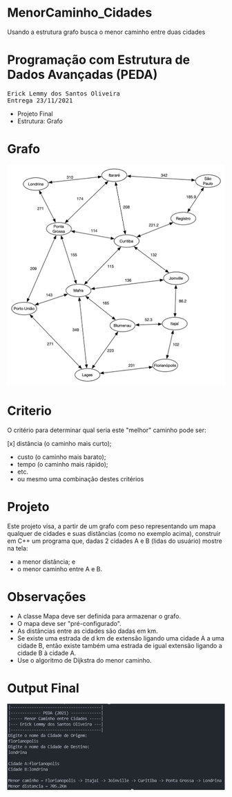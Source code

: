 # MenorCaminho_Cidades
Usando a estrutura grafo busca o menor caminho entre duas cidades

# Programação com Estrutura de Dados Avançadas (PEDA)
<pre>Erick Lemmy dos Santos Oliveira 
Entrega 23/11/2021 </pre>
- Projeto Final 
- Estrutura: Grafo 

# Grafo 
![screenshot](p2-cidades.png)
# Criterio 
O critério para determinar qual seria este "melhor" caminho pode ser:

[x] distância (o caminho mais curto); <br>
- custo (o caminho mais barato);    <br>
- tempo (o caminho mais rápido);    <br>
- etc. <br>
- ou mesmo uma combinação destes critérios

# Projeto
<p>
Este projeto visa, a partir de um grafo com peso representando um mapa qualquer de cidades e suas distâncias (como no exemplo acima), construir em C++ um programa que, dadas 2 cidades A e B (lidas do usuário) mostre na tela: </p>

- a menor distância; e
- o menor caminho entre A e B.

# Observações 
- A classe Mapa deve ser definida para armazenar o grafo.
- O mapa deve ser "pré-configurado".
- As distâncias entre as cidades são dadas em km. <br>
- Se existe uma estrada de d km de extensão ligando uma cidade A a uma cidade B, então existe também uma estrada de igual extensão ligando a cidade B à cidade A.
- Use o algoritmo de Dijkstra do menor caminho.

# Output Final
![screenshot](Exemplo_Output.png)
